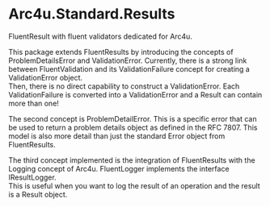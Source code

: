 # Arc4u.Standard.Results

FluentResult with fluent validators dedicated for Arc4u.

This package extends FluentResults by introducing the concepts of ProblemDetailsError and ValidationError.
Currently, there is a strong link between FluentValidation and its ValidationFailure concept for creating a ValidationError object.  
Then, there is no direct capability to construct a ValidationError.
Each ValidationFailure is converted into a ValidationError and a Result can contain more than one!

The second concept is ProblemDetailError. This is a specific error that can be used to return a problem details object as defined in the RFC 7807.  This model is also more detail than just the standard Error object from FluentResults.

The third concept implemented is the integration of FluentResults with the Logging concept of Arc4u. FluentLogger implements the interface IResultLogger.  
This is useful when you want to log the result of an operation and the result is a Result object.


